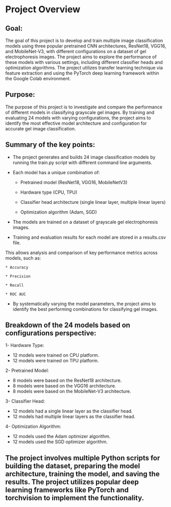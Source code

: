# Project Overview

## Goal: 

The goal of this project is to develop and train multiple image classification models using three popular pretrained CNN architectures, ResNet18, VGG16, and MobileNet-V3, with different configurations on a dataset of gel electrophoresis images. The project aims to explore the performance of these models with various settings, including different classifier heads and optimization algorithms. The project utilizes transfer learning technique via feature extraction and using the PyTorch deep learning framework within the Google Colab environment.


## Purpose: 

The purpose of this project is to investigate and compare the performance of different models in classifying grayscale gel images. By training and evaluating 24 models with varying configurations, the project aims to identify the most effective model architecture and configuration for accurate gel image classification.


## Summary of the key points:

* The project generates and builds 24 image classification models by running the train.py script with different command line arguments.

* Each model has a unique combination of:

    * Pretrained model (ResNet18, VGG16, MobileNetV3)

	* Hardware type (CPU, TPU)

	* Classifier head architecture (single linear layer, multiple linear layers)

    * Optimization algorithm (Adam, SGD)

* The models are trained on a dataset of grayscale gel electrophoresis images.

* Training and evaluation results for each model are stored in a results.csv file.

This allows analysis and comparison of key performance metrics across models, such as:

    * Accuracy

    * Precision

    * Recall

    * ROC AUC

* By systematically varying the model parameters, the project aims to identify the best performing combinations for classifying gel images.


## Breakdown of the 24 models based on configurations perspective: 

1- Hardware Type:

   * 12 models were trained on CPU platform.
   * 12 models were trained on TPU platform.

2- Pretrained Model:

   * 8 models were based on the ResNet18 architecture.
   * 8 models were based on the VGG16 architecture.
   * 8 models were based on the MobileNet-V3 architecture.

3- Classifier Head:

   * 12 models had a single linear layer as the classifier head.
   * 12 models had multiple linear layers as the classifier head.

4- Optimization Algorithm:

   * 12 models used the Adam optimizer algorithm.
   * 12 models used the SGD optimizer algorithm.


## The project involves multiple Python scripts for building the dataset, preparing the model architecture, training the model, and saving the results. The project utilizes popular deep learning frameworks like PyTorch and torchvision to implement the functionality.